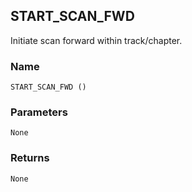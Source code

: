 ## START\_SCAN\_FWD

Initiate scan forward within track/chapter.


### Name

`START_SCAN_FWD ()`


### Parameters

`None`


### Returns

`None
`